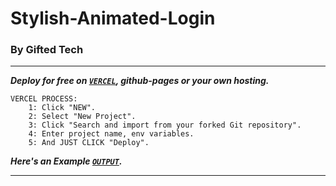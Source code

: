 # Stylish-Animated-Login
### By Gifted Tech ###

---

***Deploy for free on [`VERCEL`](https://vercel.com/login), github-pages or your own hosting.***

```
VERCEL PROCESS:
    1: Click "NEW".
    2: Select "New Project".
    3: Click "Search and import from your forked Git repository".
    4: Enter project name, env variables.
    5: And JUST CLICK "Deploy". 
```
***Here's an Example [`OUTPUT`](https://mouricedevs.github.io/Html-CSS-and-Js/login-signup-forms/stylish-login-signup).***

---
